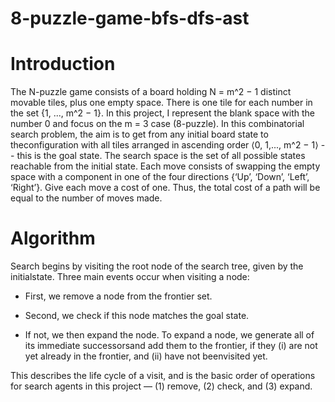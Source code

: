 # 8-puzzle-game-bfs-dfs-ast

# Introduction
The N-puzzle game consists of a board holding N = m^2 − 1 distinct movable tiles, plus one empty space. There is one tile for each number in the set {1, ..., m^2 − 1}. In this project, I represent the blank space with the number 0 and focus on the m = 3 case (8-puzzle). In this combinatorial search problem, the aim is to get from any initial board state to theconfiguration with all tiles arranged in ascending order ⟨0, 1,..., m^2 − 1⟩ -- this is the goal state. The search space is the set of all possible states reachable from the initial state. Each move consists of swapping the empty space with a component in one of the four directions {‘Up’, ‘Down’, ‘Left’, ‘Right’}. Give each move a cost of one. Thus, the total cost of a path will be equal to the number of moves made.

# Algorithm
Search begins by visiting the root node of the search tree, given by the initialstate. Three main events occur when visiting a node:

  - First, we remove a node from the frontier set.
  
  - Second, we check if this node matches the goal state.
  
  - If not, we then expand the node. To expand a node, we generate all of its immediate successorsand add them to the frontier, if they (i) are not yet already in the frontier, and (ii) have not beenvisited yet.
  
This describes the life cycle of a visit, and is the basic order of operations for search agents in this project — (1) remove, (2) check, and (3) expand.
